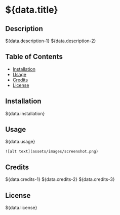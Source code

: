 # ${data.title}

## Description
${data.description-1}
${data.description-2}

## Table of Contents
- [Installation](#installation)
- [Usage](#usage)
- [Credits](#credits)
- [License](#license)

## Installation
${data.installation}

## Usage
${data.usage}

    ![alt text](assets/images/screenshot.png)
 
## Credits
${data.credits-1}
${data.credits-2}
${data.credits-3}

## License
${data.license}



